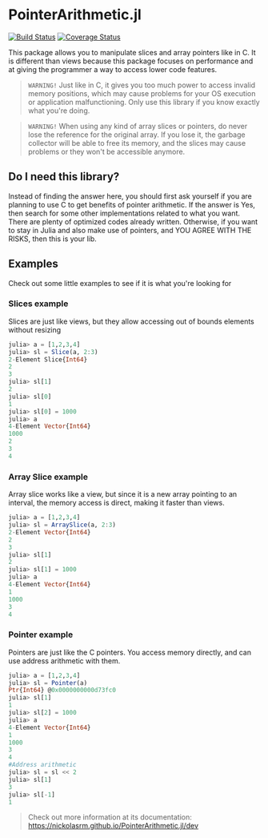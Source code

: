 # PointerArithmetic.jl
[![Build Status](https://travis-ci.com/nickolasrm/PointerArithmetic.jl.svg?branch=main)](https://travis-ci.com/nickolasrm/PointerArithmetic.jl)
[![Coverage Status](https://coveralls.io/repos/github/nickolasrm/PointerArithmetic.jl/badge.svg?branch=develop)](https://coveralls.io/github/nickolasrm/PointerArithmetic.jl?branch=develop)

This package allows you to manipulate slices and array pointers like in C. It is different than views because this package focuses on performance and at giving the programmer a way to access lower code features. 

> `WARNING!`
> Just like in C, it gives you too much power to access invalid memory positions, which may cause problems for your OS execution or application malfunctioning. Only use this library if you know exactly what you're doing.

> `WARNING!`
> When using any kind of array slices or pointers, do never lose the reference for the original array. If you lose it, the garbage collector will be able to free its memory, and the slices may cause problems or they won't be accessible anymore.

## Do I need this library?
Instead of finding the answer here, you should first ask yourself if you are planning to use C to get benefits of pointer arithmetic. If the answer is Yes, then search for some other implementations related to what you want. There are plenty of optimized codes already written. Otherwise, if you want to stay in Julia and also make use of pointers, and YOU AGREE WITH THE RISKS, then this is your lib.

## Examples
Check out some little examples to see if it is what you're looking for
### Slices example
Slices are just like views, but they allow accessing out of bounds elements without resizing
```julia
julia> a = [1,2,3,4]
julia> sl = Slice(a, 2:3)
2-Element Slice{Int64}
2
3
julia> sl[1]
2
julia> sl[0]
1
julia> sl[0] = 1000
julia> a
4-Element Vector{Int64}
1000
2
3
4
```
### Array Slice example
Array slice works like a view, but since it is a new array pointing to an interval, the memory access is direct, making it faster than views.
```julia
julia> a = [1,2,3,4]
julia> sl = ArraySlice(a, 2:3)
2-Element Vector{Int64}
2
3
julia> sl[1]
2
julia> sl[1] = 1000
julia> a
4-Element Vector{Int64}
1
1000
3
4
```
### Pointer example
Pointers are just like the C pointers. You access memory directly, and can use address arithmetic with them.
```julia
julia> a = [1,2,3,4]
julia> sl = Pointer(a)
Ptr{Int64} @0x0000000000d73fc0
julia> sl[1]
1
julia> sl[2] = 1000
julia> a
4-Element Vector{Int64}
1
1000
3
4
#Address arithmetic
julia> sl = sl << 2
julia> sl[1]
3
julia> sl[-1]
1
```

> Check out more information at its documentation: https://nickolasrm.github.io/PointerArithmetic.jl/dev

